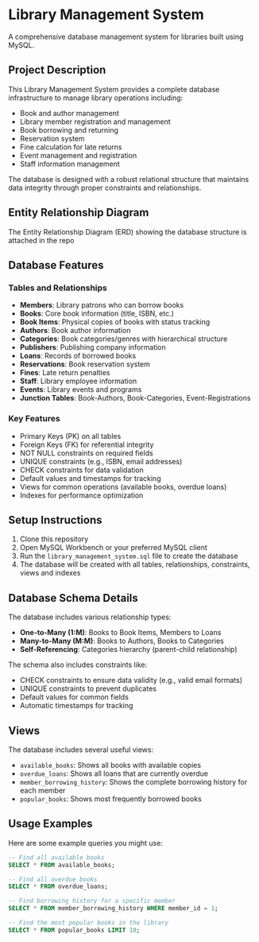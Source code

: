 # Library Management System

A comprehensive database management system for libraries built using MySQL.

## Project Description

This Library Management System provides a complete database infrastructure to manage library operations including:

- Book and author management
- Library member registration and management
- Book borrowing and returning
- Reservation system
- Fine calculation for late returns
- Event management and registration
- Staff information management

The database is designed with a robust relational structure that maintains data integrity through proper constraints and relationships.

## Entity Relationship Diagram

The Entity Relationship Diagram (ERD) showing the database structure is attached in the repo



## Database Features

### Tables and Relationships
- **Members**: Library patrons who can borrow books
- **Books**: Core book information (title, ISBN, etc.)
- **Book Items**: Physical copies of books with status tracking
- **Authors**: Book author information
- **Categories**: Book categories/genres with hierarchical structure
- **Publishers**: Publishing company information
- **Loans**: Records of borrowed books
- **Reservations**: Book reservation system
- **Fines**: Late return penalties
- **Staff**: Library employee information
- **Events**: Library events and programs
- **Junction Tables**: Book-Authors, Book-Categories, Event-Registrations

### Key Features
- Primary Keys (PK) on all tables
- Foreign Keys (FK) for referential integrity
- NOT NULL constraints on required fields
- UNIQUE constraints (e.g., ISBN, email addresses)
- CHECK constraints for data validation
- Default values and timestamps for tracking
- Views for common operations (available books, overdue loans)
- Indexes for performance optimization

## Setup Instructions

1. Clone this repository
2. Open MySQL Workbench or your preferred MySQL client
3. Run the `library_management_system.sql` file to create the database
4. The database will be created with all tables, relationships, constraints, views and indexes

## Database Schema Details

The database includes various relationship types:

- **One-to-Many (1:M)**: Books to Book Items, Members to Loans
- **Many-to-Many (M:M)**: Books to Authors, Books to Categories
- **Self-Referencing**: Categories hierarchy (parent-child relationship)

The schema also includes constraints like:
- CHECK constraints to ensure data validity (e.g., valid email formats)
- UNIQUE constraints to prevent duplicates
- Default values for common fields
- Automatic timestamps for tracking

## Views

The database includes several useful views:
- `available_books`: Shows all books with available copies
- `overdue_loans`: Shows all loans that are currently overdue
- `member_borrowing_history`: Shows the complete borrowing history for each member
- `popular_books`: Shows most frequently borrowed books

## Usage Examples

Here are some example queries you might use:

```sql
-- Find all available books
SELECT * FROM available_books;

-- Find all overdue books
SELECT * FROM overdue_loans;

-- Find borrowing history for a specific member
SELECT * FROM member_borrowing_history WHERE member_id = 1;

-- Find the most popular books in the library
SELECT * FROM popular_books LIMIT 10;
```
